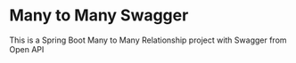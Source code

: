 # Many to Many Swagger

This is a Spring Boot Many to Many Relationship project with Swagger from Open API
